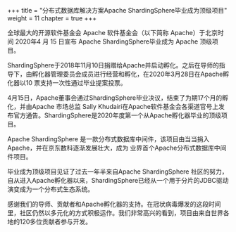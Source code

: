 +++
title = "分布式数据库解决方案Apache ShardingSphere毕业成为顶级项目"
weight = 11
chapter = true
+++

全球最大的开源软件基金会 Apache 软件基金会（以下简称 Apache）于北京时间 2020年4 月 15 日宣布 Apache ShardingSphere毕业成为 Apache 顶级项目。

ShardingSphere于2018年11月10日捐赠给Apache并启动孵化。之后在导师的指导下，由孵化器管理委员会成员进行经营和孵化，在2020年3月28日在Apache孵化器以10 票支持一次性通过毕业提案投票。

4月15日，Apache董事会通过ShardingSphere毕业决议，结束了为期17个月的孵化，并由Apache 市场总监 Sally Khudairi在Apache软件基金会各渠道官号上发布官方通告。ShardingSphere是2020年度第一个从Apache孵化器毕业的顶级项目。

Apache ShardingSphere 是一款分布式数据库中间件，该项目由当当捐入 Apache，并在京东数科逐渐发展壮大，成为 业界首个Apache分布式数据库中间件项目。

毕业成为顶级项目见证了过去一年半来自Apache ShardingSphere 社区的努力，自从进入Apache孵化器以来，ShardingSphere已经从一个用于分片的JDBC驱动演变成为一个分布式生态系统。

感谢我们的导师、贡献者和Apache孵化器的支持。在冠状病毒爆发的这段时间里，社区仍然以多元化的方式积极运作。我们非常高兴的看到，项目由来自世界各地的120多位贡献者参与开发。
